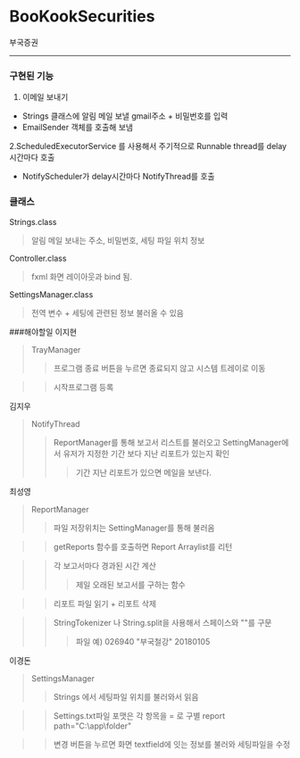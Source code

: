 # BooKookSecurities
부국증권
* * *
### 구현된 기능
1. 이메일 보내기
- Strings 클래스에 알림 메일 보낼 gmail주소 + 비밀번호를 입력
- EmailSender 객체를 호출해 보냄

2.ScheduledExecutorService 를 사용해서 주기적으로 Runnable thread를 delay시간마다 호출
- NotifyScheduler가 delay시간마다 NotifyThread를 호출

### 클래스
Strings.class
> 알림 메일 보내는 주소, 비밀번호, 세팅 파일 위치 정보

Controller.class
> fxml 화면 레이아웃과 bind 됨.

SettingsManager.class
> 전역 변수 + 세팅에 관련된 정보 불러올 수 있음

###해야할일
이지현
> TrayManager
>> 프로그램 종료 버튼을 누르면 종료되지 않고 시스템 트레이로 이동

>> 시작프로그램 등록

김지우
> NotifyThread
>> ReportManager를 통해 보고서 리스트를 불러오고 SettingManager에서 유저가 지정한 기간 보다 지난 리포트가
있는지 확인
>>> 기간 지난 리포트가 있으면 메일을 보낸다.

최성영
> ReportManager
>> 파일 저장위치는 SettingManager를 통해 불러옴

>> getReports 함수를 호출하면 Report Arraylist를 리턴

>> 각 보고서마다 경과된 시간 계산
>>> 제일 오래된 보고서를 구하는 함수

>> 리포트 파일 읽기 + 리포트 삭제

>> StringTokenizer 나 String.split을 사용해서 스페이스와 ""를 구문
>>> 파일 예) 026940 "부국철강" 20180105

이경돈
> SettingsManager
>> Strings 에서 세팅파일 위치를 불러와서 읽음

>> Settings.txt파일 포맷은 각 항목을 = 로 구별 report path="C:\app\folder"

>> 변경 버튼을 누르면 화면 textfield에 잇는 정보를 불러와 세팅파일을 수정



